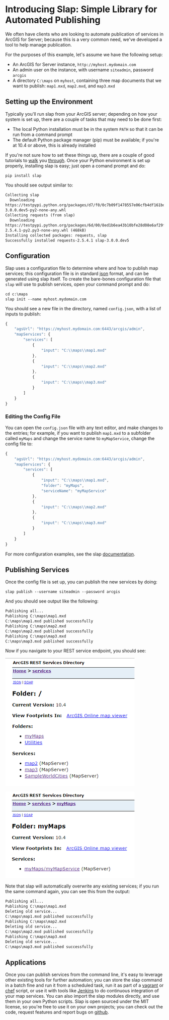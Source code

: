 # Introducing Slap: Simple Library for Automated Publishing

We often have clients who are looking to automate publication of services in ArcGIS for Server; because this is a very common need, we've developed a tool to help manage publication.

For the purposes of this example, let's assume we have the following setup:

* An ArcGIS for Server instance, `http://myhost.mydomain.com`
* An admin user on the instance, with username `siteadmin`, password `arcgis`
* A directory `C:\maps` on `myhost`, containing three map documents that we want to publish: `map1.mxd`, `map2.mxd`, and `map3.mxd`

## Setting up the Environment

Typically you'll run slap from your ArcGIS server; depending on how your system is set up, there are a couple of tasks that may need to be done first:

* The local Python installation must be in the system `PATH` so that it can be run from a command prompt
* The default Python package manager (pip) must be available; if you're at 10.4 or above, this is already installed

If you're not sure how to set these things up, there are a couple of good tutorials to [walk](https://pythongisandstuff.wordpress.com/2013/07/10/locating-python-adding-to-path-and-accessing-arcpy/) you [through](https://pip.pypa.io/en/stable/installing/#do-i-need-to-install-pip).  Once your Python environment is set up properly, installing slap is easy; just open a comand prompt and do:

```shell
pip install slap
```

You should see output similar to:

```shell
Collecting slap
  Downloading https://testpypi.python.org/packages/d7/f0/0c7b09f1478557e06cfb4df161bde790c9974ee56122127389a9704663be/slap-3.0.0.dev5-py2-none-any.whl
Collecting requests (from slap)
  Downloading https://testpypi.python.org/packages/6d/00/8ed1b6ea43b10bfe28d08e6af29fd6aa5d8dab5e45ead9394a6268a2d2ec/requests-2.5.4.1-py2.py3-none-any.whl (468kB)
Installing collected packages: requests, slap
Successfully installed requests-2.5.4.1 slap-3.0.0.dev5
```

## Configuration 
Slap uses a configuration file to determine where and how to publish map services; this configuration file is in standard [json](https://www.copterlabs.com/json-what-it-is-how-it-works-how-to-use-it/) format, and can be generated using slap itself.  To create the bare-bones configuration file that `slap` will use to publish services, open your command prompt and do:

```shell
cd c:\maps
slap init --name myhost.mydomain.com
```

You should see a new file in the directory, named `config.json`, with a list of inputs to publish:

```javascript
{                                                   
    "agsUrl": "https://myhost.mydomain.com:6443/arcgis/admin", 
    "mapServices": {                                
        "services": [                               
            {                                       
                "input": "C:\\maps\\map1.mxd"       
            },                                      
            {                                       
                "input": "C:\\maps\\map2.mxd"       
            },                                      
            {                                       
                "input": "C:\\maps\\map3.mxd"       
            }                                       
        ]                                           
    }                                               
}                                                   
```

### Editing the Config File
You can open the `config.json` file with any text editor, and make changes to the entries; for example, if you want to publish `map1.mxd` to a subfolder called `myMaps` and change the service name to `myMapService`, change the config file to:

```javascript
{                                                   
    "agsUrl": "https://myhost.mydomain.com:6443/arcgis/admin", 
    "mapServices": {                                
        "services": [                               
            {                                       
                "input": "C:\\maps\\map1.mxd",
                "folder": "myMaps",
                "serviceName": "myMapService"
            },                                      
            {                                       
                "input": "C:\\maps\\map2.mxd"       
            },                                      
            {                                       
                "input": "C:\\maps\\map3.mxd"       
            }                                       
        ]                                           
    }                                               
}                                                   
```

For more configuration examples, see the slap [documentation](https://github.com/gisinc/slap#config-files).

## Publishing Services
Once the config file is set up, you can publish the new services by doing:


```shell
slap publish --username siteadmin --password arcgis
```

And you should see output like the following:

```shell
Publishing all...
Publishing C:\maps\map1.mxd
C:\maps\map1.mxd published successfully
Publishing C:\maps\map2.mxd
C:\maps\map2.mxd published successfully
Publishing C:\maps\map3.mxd
C:\maps\map3.mxd published successfully
```

Now if you navigate to your REST service endpoint, you should see:

![slap1](slap1.png)

![slap2](slap2.png)

Note that slap will automatically overwrite any existing services; if you run the same command again, you can see this from the output:

```shell
Publishing all...
Publishing C:\maps\map1.mxd
Deleting old service...
C:\maps\map1.mxd published successfully
Publishing C:\maps\map2.mxd
Deleting old service...
C:\maps\map2.mxd published successfully
Publishing C:\maps\map3.mxd
Deleting old service...
C:\maps\map3.mxd published successfully
```

## Applications

Once you can publish services from the command line, it's easy to leverage other existing tools for further automation; you can store the slap command in a batch fine and run it from a scheduled task, run it as part of a [vagrant](https://www.vagrantup.com/) or [chef](https://www.chef.io/chef/) script, or use it with tools like [Jenkins](https://jenkins.io/) to do continuous integration of your map services.  You can also import the slap modules directly, and use them in your own Python scripts.  Slap is open sourced under the MIT license, so you're free to use it on your own projects; you can check out the code, request features and report bugs on [github](https://github.com/gisinc/slap).
